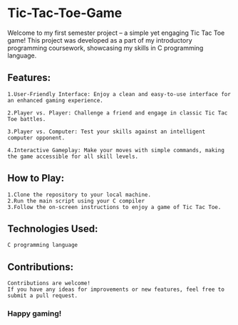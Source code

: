 # Tic-Tac-Toe-Game

Welcome to my first semester project – a simple yet engaging Tic Tac Toe game! This project was developed as a part of my introductory programming coursework, showcasing my skills in C programming language.

## Features:

    1.User-Friendly Interface: Enjoy a clean and easy-to-use interface for an enhanced gaming experience.

    2.Player vs. Player: Challenge a friend and engage in classic Tic Tac Toe battles.

    3.Player vs. Computer: Test your skills against an intelligent computer opponent.

    4.Interactive Gameplay: Make your moves with simple commands, making the game accessible for all skill levels.

## How to Play:

    1.Clone the repository to your local machine.
    2.Run the main script using your C compiler
    3.Follow the on-screen instructions to enjoy a game of Tic Tac Toe.

## Technologies Used:

    C programming language

## Contributions:

    Contributions are welcome!
    If you have any ideas for improvements or new features, feel free to submit a pull request.


 ### Happy gaming!

